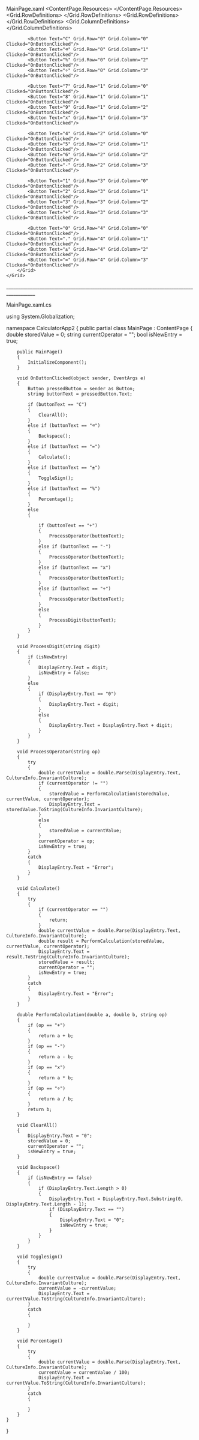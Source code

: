 MainPage.xaml
<ContentPage xmlns="http://schemas.microsoft.com/dotnet/2021/maui"
             xmlns:x="http://schemas.microsoft.com/winfx/2009/xaml"
             x:Class="CalculatorApp2.MainPage"
             Title="CalculatorApp2">
    <ContentPage.Resources>
        <Style TargetType="Entry">
            <Setter Property="FontSize" Value="36"/>
        </Style>
        <Style TargetType="Button">
            <Setter Property="FontSize" Value="24"/>
        </Style>
    </ContentPage.Resources>
    <Grid RowSpacing="5" ColumnSpacing="5" Padding="10">
        <Grid.RowDefinitions>
            <RowDefinition Height="Auto"/>
            <RowDefinition Height="*"/>
        </Grid.RowDefinitions>
        <Entry x:Name="DisplayEntry" Grid.Row="0" HeightRequest="80"
           HorizontalTextAlignment="End" VerticalOptions="Center"
           IsReadOnly="True" Text="0"/>
        <Grid Grid.Row="1">
            <Grid.RowDefinitions>
                <RowDefinition Height="*"/>
                <RowDefinition Height="*"/>
                <RowDefinition Height="*"/>
                <RowDefinition Height="*"/>
                <RowDefinition Height="*"/>
            </Grid.RowDefinitions>
            <Grid.ColumnDefinitions>
                <ColumnDefinition Width="*"/>
                <ColumnDefinition Width="*"/>
                <ColumnDefinition Width="*"/>
                <ColumnDefinition Width="*"/>
            </Grid.ColumnDefinitions>

            <Button Text="C" Grid.Row="0" Grid.Column="0" Clicked="OnButtonClicked"/>
            <Button Text="⌫" Grid.Row="0" Grid.Column="1" Clicked="OnButtonClicked"/>
            <Button Text="%" Grid.Row="0" Grid.Column="2" Clicked="OnButtonClicked"/>
            <Button Text="÷" Grid.Row="0" Grid.Column="3" Clicked="OnButtonClicked"/>

            <Button Text="7" Grid.Row="1" Grid.Column="0" Clicked="OnButtonClicked"/>
            <Button Text="8" Grid.Row="1" Grid.Column="1" Clicked="OnButtonClicked"/>
            <Button Text="9" Grid.Row="1" Grid.Column="2" Clicked="OnButtonClicked"/>
            <Button Text="x" Grid.Row="1" Grid.Column="3" Clicked="OnButtonClicked"/>

            <Button Text="4" Grid.Row="2" Grid.Column="0" Clicked="OnButtonClicked"/>
            <Button Text="5" Grid.Row="2" Grid.Column="1" Clicked="OnButtonClicked"/>
            <Button Text="6" Grid.Row="2" Grid.Column="2" Clicked="OnButtonClicked"/>
            <Button Text="-" Grid.Row="2" Grid.Column="3" Clicked="OnButtonClicked"/>

            <Button Text="1" Grid.Row="3" Grid.Column="0" Clicked="OnButtonClicked"/>
            <Button Text="2" Grid.Row="3" Grid.Column="1" Clicked="OnButtonClicked"/>
            <Button Text="3" Grid.Row="3" Grid.Column="2" Clicked="OnButtonClicked"/>
            <Button Text="+" Grid.Row="3" Grid.Column="3" Clicked="OnButtonClicked"/>

            <Button Text="0" Grid.Row="4" Grid.Column="0" Clicked="OnButtonClicked"/>
            <Button Text="." Grid.Row="4" Grid.Column="1" Clicked="OnButtonClicked"/>
            <Button Text="±" Grid.Row="4" Grid.Column="2" Clicked="OnButtonClicked"/>
            <Button Text="=" Grid.Row="4" Grid.Column="3" Clicked="OnButtonClicked"/>
        </Grid>
    </Grid>
</ContentPage>
__________________________________________________________________________________________

MainPage.xaml.cs

using System.Globalization;

namespace CalculatorApp2
{
    public partial class MainPage : ContentPage
    {
        double storedValue = 0;
        string currentOperator = "";
        bool isNewEntry = true;

        public MainPage()
        {
            InitializeComponent();
        }

        void OnButtonClicked(object sender, EventArgs e)
        {
            Button pressedButton = sender as Button;
            string buttonText = pressedButton.Text;

            if (buttonText == "C")
            {
                ClearAll();
            }
            else if (buttonText == "⌫")
            {
                Backspace();
            }
            else if (buttonText == "=")
            {
                Calculate();
            }
            else if (buttonText == "±")
            {
                ToggleSign();
            }
            else if (buttonText == "%")
            {
                Percentage();
            }
            else
            {
                
                if (buttonText == "+")
                {
                    ProcessOperator(buttonText);
                }
                else if (buttonText == "-")
                {
                    ProcessOperator(buttonText);
                }
                else if (buttonText == "x")
                {
                    ProcessOperator(buttonText);
                }
                else if (buttonText == "÷")
                {
                    ProcessOperator(buttonText);
                }
                else
                {
                    ProcessDigit(buttonText);
                }
            }
        }

        void ProcessDigit(string digit)
        {
            if (isNewEntry)
            {
                DisplayEntry.Text = digit;
                isNewEntry = false;
            }
            else
            {
                if (DisplayEntry.Text == "0")
                {
                    DisplayEntry.Text = digit;
                }
                else
                {
                    DisplayEntry.Text = DisplayEntry.Text + digit;
                }
            }
        }

        void ProcessOperator(string op)
        {
            try
            {
                double currentValue = double.Parse(DisplayEntry.Text, CultureInfo.InvariantCulture);
                if (currentOperator != "")
                {
                    storedValue = PerformCalculation(storedValue, currentValue, currentOperator);
                    DisplayEntry.Text = storedValue.ToString(CultureInfo.InvariantCulture);
                }
                else
                {
                    storedValue = currentValue;
                }
                currentOperator = op;
                isNewEntry = true;
            }
            catch
            {
                DisplayEntry.Text = "Error";
            }
        }

        void Calculate()
        {
            try
            {
                if (currentOperator == "")
                {
                    return;
                }
                double currentValue = double.Parse(DisplayEntry.Text, CultureInfo.InvariantCulture);
                double result = PerformCalculation(storedValue, currentValue, currentOperator);
                DisplayEntry.Text = result.ToString(CultureInfo.InvariantCulture);
                storedValue = result;
                currentOperator = "";
                isNewEntry = true;
            }
            catch
            {
                DisplayEntry.Text = "Error";
            }
        }

        double PerformCalculation(double a, double b, string op)
        {
            if (op == "+")
            {
                return a + b;
            }
            if (op == "-")
            {
                return a - b;
            }
            if (op == "x")
            {
                return a * b;
            }
            if (op == "÷")
            {
                return a / b;
            }
            return b;
        }

        void ClearAll()
        {
            DisplayEntry.Text = "0";
            storedValue = 0;
            currentOperator = "";
            isNewEntry = true;
        }

        void Backspace()
        {
            if (isNewEntry == false)
            {
                if (DisplayEntry.Text.Length > 0)
                {
                    DisplayEntry.Text = DisplayEntry.Text.Substring(0, DisplayEntry.Text.Length - 1);
                    if (DisplayEntry.Text == "")
                    {
                        DisplayEntry.Text = "0";
                        isNewEntry = true;
                    }
                }
            }
        }

        void ToggleSign()
        {
            try
            {
                double currentValue = double.Parse(DisplayEntry.Text, CultureInfo.InvariantCulture);
                currentValue = -currentValue;
                DisplayEntry.Text = currentValue.ToString(CultureInfo.InvariantCulture);
            }
            catch
            {
                
            }
        }

        void Percentage()
        {
            try
            {
                double currentValue = double.Parse(DisplayEntry.Text, CultureInfo.InvariantCulture);
                currentValue = currentValue / 100;
                DisplayEntry.Text = currentValue.ToString(CultureInfo.InvariantCulture);
            }
            catch
            {
                
            }
        }
    }
}
